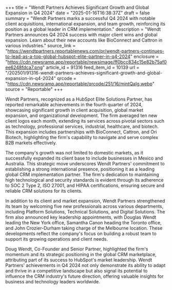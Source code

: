 +++
title = "Wendt Partners Achieves Significant Growth and Global Expansion in Q4 2024"
date = "2025-01-16T16:38:37Z"
draft = false
summary = "Wendt Partners marks a successful Q4 2024 with notable client acquisitions, international expansion, and team growth, reinforcing its position as a global leader in CRM implementation."
description = "Wendt Partners announces Q4 2024 success with major client wins and global expansion. Learn about their new accounts like BioConnect and Cattron in various industries."
source_link = "https://wendtpartners.reportablenews.com/pr/wendt-partners-continues-to-lead-as-a-top-global-hubspot-elite-partner-in-q4-2024"
enclosure = "https://cdn.newsramp.app/reportable/newsimage/ff0bcc834c15e82b75af0ee6248fdca7.png"
article_id = 91316
feed_item_id = 10139
url = "/202501/91316-wendt-partners-achieves-significant-growth-and-global-expansion-in-q4-2024"
qrcode = "https://cdn.newsramp.app/reportable/qrcode/251/16/mintQaIg.webp"
source = "Reportable"
+++

<p>Wendt Partners, recognized as a HubSpot Elite Solutions Partner, has reported remarkable achievements in the fourth quarter of 2024, showcasing significant growth in client acquisition, global market expansion, and organizational development. The firm averaged ten new client logos each month, extending its services across pivotal sectors such as technology, professional services, industrial, healthcare, and biotech. This expansion includes partnerships with BioConnect, Cattron, and Ori Biotech, highlighting the firm's capability to navigate and serve complex B2B markets effectively.</p><p>The company's growth was not limited to domestic markets, as it successfully expanded its client base to include businesses in Mexico and Australia. This strategic move underscores Wendt Partners' commitment to establishing a strong international presence, positioning it as a leading global CRM implementation partner. The firm's dedication to maintaining high technological and security standards is evident through its adherence to SOC 2 Type 2, ISO 27001, and HIPAA certifications, ensuring secure and reliable CRM solutions for its clients.</p><p>In addition to its client and market expansion, Wendt Partners strengthened its team by welcoming five new professionals across various departments, including Platform Solutions, Technical Solutions, and Digital Solutions. The firm also announced key leadership appointments, with Douglas Wendt leading the New York office, Samantha Canon heading the Toronto office, and John Crozier-Durham taking charge of the Melbourne location. These developments reflect the company's focus on building a robust team to support its growing operations and client needs.</p><p>Doug Wendt, Co-Founder and Senior Partner, highlighted the firm's momentum and its strategic positioning in the global CRM marketplace, attributing part of its success to HubSpot's market leadership. Wendt Partners' achievements in Q4 2024 not only demonstrate its ability to adapt and thrive in a competitive landscape but also signal its potential to influence the CRM industry's future direction, offering valuable insights for business and technology leaders worldwide.</p>